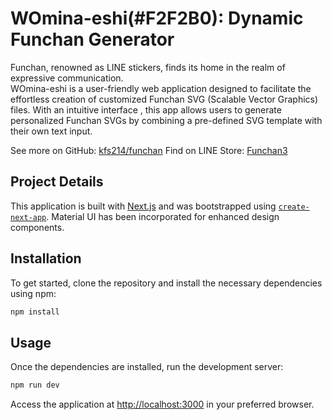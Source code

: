 # WOmina-eshi(#F2F2B0): Dynamic Funchan Generator

Funchan, renowned as LINE stickers, finds its home in the realm of expressive communication.  
WOmina-eshi is a user-friendly web application designed to facilitate the effortless creation of customized Funchan SVG (Scalable Vector Graphics) files. With an intuitive interface , this app allows users to generate personalized Funchan SVGs by combining a pre-defined SVG template with their own text input.

See more on GitHub: [kfs214/funchan](https://github.com/kfs214/funchan#funchansvg)
Find on LINE Store: [Funchan3](https://store.line.me/stickershop/product/22067285)

## Project Details

This application is built with [Next.js](https://nextjs.org/) and was bootstrapped using [`create-next-app`](https://github.com/vercel/next.js/tree/canary/packages/create-next-app). Material UI has been incorporated for enhanced design components.

## Installation

To get started, clone the repository and install the necessary dependencies using npm:

```bash
npm install
```

## Usage

Once the dependencies are installed, run the development server:

```bash
npm run dev
```

Access the application at [http://localhost:3000](http://localhost:3000) in your preferred browser.
